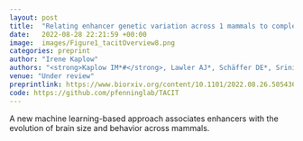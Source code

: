```yaml
---
layout: post
title:  "Relating enhancer genetic variation across 1 mammals to complex phenotypes using machine learning."
date:   2022-08-28 22:21:59 +00:00
image:  images/Figure1_tacitOverview8.png
categories: preprint
author: "Irene Kaplow"
authors: "<strong>Kaplow IM*#</strong>, Lawler AJ*, Schäffer DE*, Srinivasan C., Wirthlin ME, Phan BN, Zhang X, Foley K, Prasad K, Brown AR, Zoonomia Project Consortium, Meyer WK, Pfenning AR#"
venue: "Under review"
preprintlink: https://www.biorxiv.org/content/10.1101/2022.08.26.505436v1
code: https://github.com/pfenninglab/TACIT
---
```

A new machine learning-based approach associates enhancers with the evolution of brain size and behavior across mammals.
